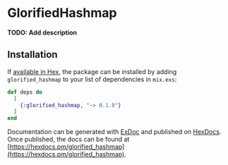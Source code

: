 # GlorifiedHashmap

**TODO: Add description**

## Installation

If [available in Hex](https://hex.pm/docs/publish), the package can be installed
by adding `glorified_hashmap` to your list of dependencies in `mix.exs`:

```elixir
def deps do
  [
    {:glorified_hashmap, "~> 0.1.0"}
  ]
end
```

Documentation can be generated with [ExDoc](https://github.com/elixir-lang/ex_doc)
and published on [HexDocs](https://hexdocs.pm). Once published, the docs can
be found at [https://hexdocs.pm/glorified_hashmap](https://hexdocs.pm/glorified_hashmap).

